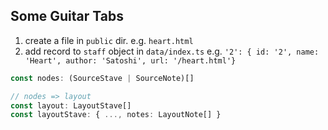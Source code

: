 ## Some Guitar Tabs

1. create a file in `public` dir. e.g. `heart.html`
2. add record to `staff` object in `data/index.ts` e.g. `'2': { id: '2', name: 'Heart', author: 'Satoshi', url: '/heart.html'}` 


``` ts
const nodes: (SourceStave | SourceNote)[]

// nodes => layout
const layout: LayoutStave[]
const layoutStave: { ..., notes: LayoutNote[] }

```